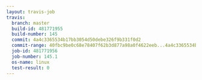 ```yaml
---
layout: travis-job
travis:
  branch: master
  build-id: 481771955
  build-number: 145
  commit: 4a4c3365534b17bb3054d50debe326f9b331f0d2
  commit-range: 40fbc9be0c68e78407f62b3d877a98a0f4622eeb...4a4c3365534b17bb3054d50debe326f9b331f0d2
  job-id: 481771956
  job-number: 145.1
  os-name: linux
  test-result: 0
---
```

